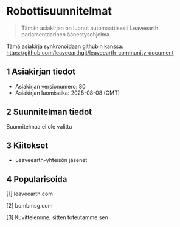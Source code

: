 # Robottisuunnitelmat

>Tämän asiakirjan on luonut automaattisesti Leaveearth parlamentaarinen äänestysohjelma.

Tämä asiakirja synkronoidaan githubin kanssa: https://github.com/leaveearthgit/leaveearth-community-document

## 1 Asiakirjan tiedot

- Asiakirjan versionumero: 80
- Asiakirjan luomisaika: 2025-08-08 (GMT)

## 2 Suunnitelman tiedot

Suunnitelmaa ei ole valittu

## 3 Kiitokset
* Leaveearth-yhteisön jäsenet

## 4 Popularisoida
[1] leaveearth.com

[2] bombmsg.com

[3] Kuvittelemme, sitten toteutamme sen